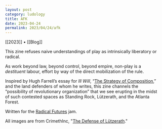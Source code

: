 ```yaml
---
layout: post
category: ludology
title: AFK
date: 2023-04-24
permalink: 2023/04/24/afk
---
```


[[2023]] • [[Blog]]

This zine refuses naive understandings of play as intrinsically liberatory or radical.

As work beyond law, beyond control, beyond empire, non-play is a *destituent* labour, effort by way of the direct mobilization of the rule.

Inspired by Hugh Farrell’s essay for *Ill Will*, “[The Strategy of Composition](https://illwill.com/composition),” and the land defenders of whom he writes, this zine channels the “possibility of revolutionary organization” that we see erupting in the midst of such contested spaces as Standing Rock, Lützerath, and the Atlanta Forest.

Written for the [Radical Futures](https://itch.io/jam/radical-futures) jam.

All images are from CrimethInc, "[The Defense of Lützerath](https://crimethinc.com/2023/01/19/the-defense-of-lutzerath-a-photoessay-and-poster-documenting-ecological-destruction-and-resistance)."